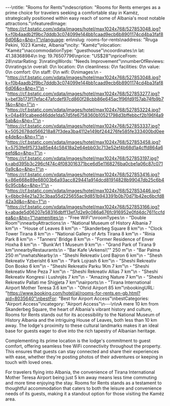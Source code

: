 ---\ntitle: "Rooms for Rents"\ndescription: "Rooms for Rents emerges as a prime choice for travelers seeking a comfortable stay in Kamëz, strategically positioned within easy reach of some of Albania's most notable attractions."\nfeaturedImage: "https://cf.bstatic.com/xdata/images/hotel/max1024x768/527853048.jpg?k=f0b4aadb2f9bc7dddb3c074099e144bb1caad9ecb6b8901174cd4ba3faf86d06&o=&hp=1"\nlanguage: en\nslug: rooms-for-rents\naddress: "Rruga Pekini, 1023 Kamëz, Albania"\ncity: "Kamëz"\nlocation: "Kamëz"\naccommodationType: "guesthouse"\ncoordinates:\n  lat: 41.38368984\n  lng: 19.76507796\nprice: "US$28"\npriceFrom: 28\nstarRating: 3\nratingWords: "Needs Improvement"\nnumberOfReviews: 0\nratings:\n  overall: 0\n  location: 0\n  cleanliness: 0\n  facilities: 0\n  value: 0\n  comfort: 0\n  staff: 0\n  wifi: 0\nimages:\n  - "https://cf.bstatic.com/xdata/images/hotel/max1024x768/527853048.jpg?k=f0b4aadb2f9bc7dddb3c074099e144bb1caad9ecb6b8901174cd4ba3faf86d06&o=&hp=1"\n  - "https://cf.bstatic.com/xdata/images/hotel/max1024x768/527853277.jpg?k=bef3b173f17efac47afcdef97cd860f28cbb86e645ac1f96fd9157ab74fb9b71&o=&hp=1"\n  - "https://cf.bstatic.com/xdata/images/hotel/max1024x768/527853224.jpg?k=04a491cabeed46dde1da57d5fe6758360b10521798d3bffebbcf2b196f4a95ab&o=&hp=1"\n  - "https://cf.bstatic.com/xdata/images/hotel/max1024x768/527853337.jpg?k=5052678dd566218a87f3dea3ba4112e149bf244276fe585fe333400bd0eee4de&o=&hp=1"\n  - "https://cf.bstatic.com/xdata/images/hotel/max1024x768/527853458.jpg?k=5753fe6f5733a85e44c58418a2e64ebb03c713e52ef4b68d1a4cffd864a6eefd&o=&hp=1"\n  - "https://cf.bstatic.com/xdata/images/hotel/max1024x768/527853197.jpg?k=abd395b3c296cf474c4f083016371bce6d5e1168276ba0cbe1a06c87c0710a9c&o=&hp=1"\n  - "https://cf.bstatic.com/xdata/images/hotel/max1024x768/527853416.jpg?k=86e668e89e68003b6a93acc829441a914dcd81914828b99047db25c6b46c95cb&o=&hp=1"\n  - "https://cf.bstatic.com/xdata/images/hotel/max1024x768/527853446.jpg?k=6bbc94e21a23c3baa55d225655ac9d851b943391b0b70d71b42ec6bcfd842a3d&o=&hp=1"\n  - "https://cf.bstatic.com/xdata/images/hotel/max1024x768/527853166.jpg?k=abade5d06207e58316dbff13ef7d2e9c086a676fc916952e0fd4dc7611ccfdea&o=&hp=1"\namenities:\n  - "Free WiFi"\nroomTypes:\n  - "Double Room"\nnearbyAttractions:\n  - "National Museum of History Albania 7 km"\n  - "House of Leaves 8 km"\n  - "Skanderbeg Square 8 km"\n  - "Clock Tower Tirana 8 km"\n  - "National Gallery of Arts Tirana 8 km"\n  - "Rinia Park 8 km"\n  - "Tanners' Bridge 8 km"\n  - "Former Residence of Enver Hoxha 8 km"\n  - "Bunk'Art 1 Museum 9 km"\n  - "Grand Park of Tirana 9 km"\nnearbyRestaurants:\n  - "Bar Kafe \Arkensi\\"\" 250 m"\n  - "Bar Palma 250 m"\nwhatsNearby:\n  - "Sheshi Rekreativ Lord Bajron 6 km"\n  - "Shesh Rekreativ Yzberisht 6 km"\n  - "Park Lojrash 6 km"\n  - "Sheshi Rekreativ Don Bosko 6 km"\n  - "Sheshi Rekreativ Parku 1Km 7 km"\n  - "Sheshi Rekreativ Mine Peza 7 km"\n  - "Sheshi Rekreativ Allias 7 km"\n  - "Sheshi Rekreativ Kongresi i Lushnjës 7 km"\n  - "Amazing Nature 7 km"\n  - "Sheshi Rekreativ Pallati me Shigjeta 7 km"\nairports:\n  - "Tirana International Airport Mother Teresa 3.6 km"\n  - "Ohrid Airport 85 km"\nbookingURL: "https://www.booking.com/hotel/al/rooms-for-rents.en-gb.html?aid=8035640"\nbestFor: "Best for Airport Access"\nbestCategories: "Airport Access"\ncategory: "Airport Access"\n---\n\nA mere 10 km from Skanderbeg Square, the heart of Albania's vibrant history and culture, Rooms for Rents stands out for its accessibility to the National Museum of History Albania and the intriguing House of Leaves, both less than 10 km away. The lodge's proximity to these cultural landmarks makes it an ideal base for guests eager to dive into the rich tapestry of Albanian heritage.

Complementing its prime location is the lodge's commitment to guest comfort, offering seamless free WiFi connectivity throughout the property. This ensures that guests can stay connected and share their experiences with ease, whether they're posting photos of their adventures or keeping in touch with loved ones.

For travelers flying into Albania, the convenience of Tirana International Mother Teresa Airport being just 5 km away means less time commuting and more time enjoying the stay. Rooms for Rents stands as a testament to thoughtful accommodation that caters to both the leisure and convenience needs of its guests, making it a standout option for those visiting the Kamëz area.